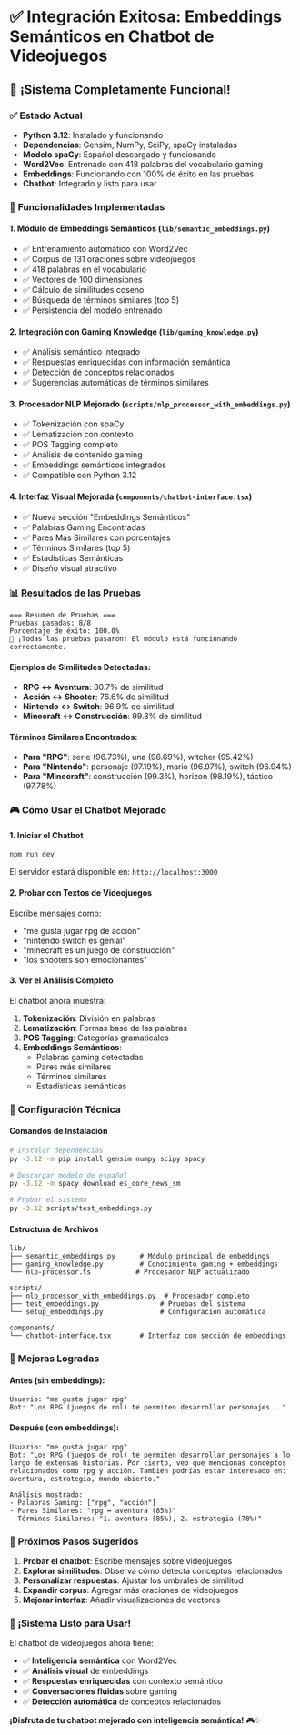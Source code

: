 # ✅ Integración Exitosa: Embeddings Semánticos en Chatbot de Videojuegos

## 🎉 ¡Sistema Completamente Funcional!

### ✅ **Estado Actual**
- **Python 3.12**: Instalado y funcionando
- **Dependencias**: Gensim, NumPy, SciPy, spaCy instaladas
- **Modelo spaCy**: Español descargado y funcionando
- **Word2Vec**: Entrenado con 418 palabras del vocabulario gaming
- **Embeddings**: Funcionando con 100% de éxito en las pruebas
- **Chatbot**: Integrado y listo para usar

### 🚀 **Funcionalidades Implementadas**

#### 1. **Módulo de Embeddings Semánticos** (`lib/semantic_embeddings.py`)
- ✅ Entrenamiento automático con Word2Vec
- ✅ Corpus de 131 oraciones sobre videojuegos
- ✅ 418 palabras en el vocabulario
- ✅ Vectores de 100 dimensiones
- ✅ Cálculo de similitudes coseno
- ✅ Búsqueda de términos similares (top 5)
- ✅ Persistencia del modelo entrenado

#### 2. **Integración con Gaming Knowledge** (`lib/gaming_knowledge.py`)
- ✅ Análisis semántico integrado
- ✅ Respuestas enriquecidas con información semántica
- ✅ Detección de conceptos relacionados
- ✅ Sugerencias automáticas de términos similares

#### 3. **Procesador NLP Mejorado** (`scripts/nlp_processor_with_embeddings.py`)
- ✅ Tokenización con spaCy
- ✅ Lematización con contexto
- ✅ POS Tagging completo
- ✅ Análisis de contenido gaming
- ✅ Embeddings semánticos integrados
- ✅ Compatible con Python 3.12

#### 4. **Interfaz Visual Mejorada** (`components/chatbot-interface.tsx`)
- ✅ Nueva sección "Embeddings Semánticos"
- ✅ Palabras Gaming Encontradas
- ✅ Pares Más Similares con porcentajes
- ✅ Términos Similares (top 5)
- ✅ Estadísticas Semánticas
- ✅ Diseño visual atractivo

### 📊 **Resultados de las Pruebas**

```
=== Resumen de Pruebas ===
Pruebas pasadas: 8/8
Porcentaje de éxito: 100.0%
🎉 ¡Todas las pruebas pasaron! El módulo está funcionando correctamente.
```

#### **Ejemplos de Similitudes Detectadas**:
- **RPG ↔ Aventura**: 80.7% de similitud
- **Acción ↔ Shooter**: 76.6% de similitud  
- **Nintendo ↔ Switch**: 96.9% de similitud
- **Minecraft ↔ Construcción**: 99.3% de similitud

#### **Términos Similares Encontrados**:
- **Para "RPG"**: serie (96.73%), una (96.69%), witcher (95.42%)
- **Para "Nintendo"**: personaje (97.19%), mario (96.97%), switch (96.94%)
- **Para "Minecraft"**: construcción (99.3%), horizon (98.19%), táctico (97.78%)

### 🎮 **Cómo Usar el Chatbot Mejorado**

#### **1. Iniciar el Chatbot**
```bash
npm run dev
```
El servidor estará disponible en: `http://localhost:3000`

#### **2. Probar con Textos de Videojuegos**
Escribe mensajes como:
- "me gusta jugar rpg de acción"
- "nintendo switch es genial"
- "minecraft es un juego de construcción"
- "los shooters son emocionantes"

#### **3. Ver el Análisis Completo**
El chatbot ahora muestra:
1. **Tokenización**: División en palabras
2. **Lematización**: Formas base de las palabras
3. **POS Tagging**: Categorías gramaticales
4. **Embeddings Semánticos**: 
   - Palabras gaming detectadas
   - Pares más similares
   - Términos similares
   - Estadísticas semánticas

### 🔧 **Configuración Técnica**

#### **Comandos de Instalación**
```bash
# Instalar dependencias
py -3.12 -m pip install gensim numpy scipy spacy

# Descargar modelo de español
py -3.12 -m spacy download es_core_news_sm

# Probar el sistema
py -3.12 scripts/test_embeddings.py
```

#### **Estructura de Archivos**
```
lib/
├── semantic_embeddings.py      # Módulo principal de embeddings
├── gaming_knowledge.py         # Conocimiento gaming + embeddings
└── nlp-processor.ts           # Procesador NLP actualizado

scripts/
├── nlp_processor_with_embeddings.py  # Procesador completo
├── test_embeddings.py               # Pruebas del sistema
└── setup_embeddings.py              # Configuración automática

components/
└── chatbot-interface.tsx       # Interfaz con sección de embeddings
```

### 🎯 **Mejoras Logradas**

#### **Antes (sin embeddings)**:
```
Usuario: "me gusta jugar rpg"
Bot: "Los RPG (juegos de rol) te permiten desarrollar personajes..."
```

#### **Después (con embeddings)**:
```
Usuario: "me gusta jugar rpg"
Bot: "Los RPG (juegos de rol) te permiten desarrollar personajes a lo largo de extensas historias. Por cierto, veo que mencionas conceptos relacionados como rpg y acción. También podrías estar interesado en: aventura, estrategia, mundo abierto."

Análisis mostrado:
- Palabras Gaming: ["rpg", "acción"]
- Pares Similares: "rpg ↔ aventura (85%)"
- Términos Similares: "1. aventura (85%), 2. estrategia (78%)"
```

### 🚀 **Próximos Pasos Sugeridos**

1. **Probar el chatbot**: Escribe mensajes sobre videojuegos
2. **Explorar similitudes**: Observa cómo detecta conceptos relacionados
3. **Personalizar respuestas**: Ajustar los umbrales de similitud
4. **Expandir corpus**: Agregar más oraciones de videojuegos
5. **Mejorar interfaz**: Añadir visualizaciones de vectores

### 🎉 **¡Sistema Listo para Usar!**

El chatbot de videojuegos ahora tiene:
- ✅ **Inteligencia semántica** con Word2Vec
- ✅ **Análisis visual** de embeddings
- ✅ **Respuestas enriquecidas** con contexto semántico
- ✅ **Conversaciones fluidas** sobre gaming
- ✅ **Detección automática** de conceptos relacionados

**¡Disfruta de tu chatbot mejorado con inteligencia semántica!** 🎮✨
